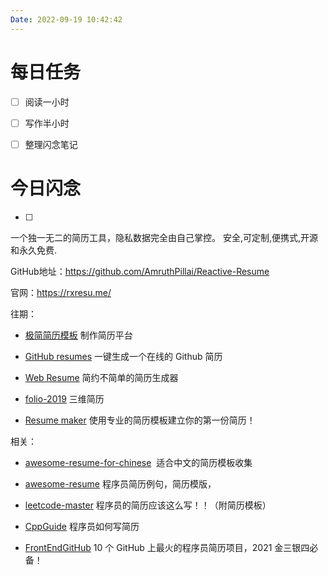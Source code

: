 ```yaml
---
Date: 2022-09-19 10:42:42
---
```


# 每日任务
- [ ] 阅读一小时
- [ ] 写作半小时
- [ ] 整理闪念笔记


# 今日闪念
- [ ] 

一个独一无二的简历工具，隐私数据完全由自己掌控。 安全,可定制,便携式,开源和永久免费. 

GitHub地址：https://github.com/AmruthPillai/Reactive-Resume

官网：https://rxresu.me/

往期：

- [极简简历模板](https://t.me/personal_hub/591) 制作简历平台

- [GitHub resumes](https://t.me/personal_hub/676) 一键生成一个在线的 Github 简历

- [Web Resume](https://t.me/personal_hub/864) 简约不简单的简历生成器

- [folio-2019](https://t.me/personal_hub/1262) 三维简历

- [Resume maker](https://t.me/personal_hub/1507) 使用专业的简历模板建立你的第一份简历！

相关：

- [awesome-resume-for-chinese](https://github.com/dyweb/awesome-resume-for-chinese)  适合中文的简历模板收集

- [awesome-resume](https://github.com/resumejob/awesome-resume) 程序员简历例句，简历模版，

- [leetcode-master](https://github.com/youngyangyang04/leetcode-master/blob/master/problems/%E5%89%8D%E5%BA%8F/%E7%A8%8B%E5%BA%8F%E5%91%98%E7%AE%80%E5%8E%86.md) 程序员的简历应该这么写！！（附简历模板）

- [CppGuide](https://github.com/balloonwj/CppGuide/blob/master/articles/%E7%A8%8B%E5%BA%8F%E5%91%98%E7%9A%84%E7%AE%80%E5%8E%86/%E7%A8%8B%E5%BA%8F%E5%91%98%E5%A6%82%E4%BD%95%E5%86%99%E7%AE%80%E5%8E%86.md) 程序员如何写简历

- [FrontEndGitHub](https://github.com/FrontEndGitHub/FrontEndGitHub/issues/15) 10 个 GitHub 上最火的程序员简历项目，2021 金三银四必备！


